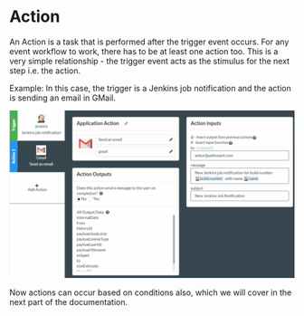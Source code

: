 # Action

An Action is a task that is performed after the trigger event occurs. For any event workflow to work, there has to be at least one action too. This is a very simple relationship - the trigger event acts as the stimulus for the next step i.e. the action.

Example: In this case, the trigger is a Jenkins job notification and the action is sending an email in GMail.

![](../../../.gitbook/assets/image%20%2871%29.png)

Now actions can occur based on conditions also, which we will cover in the next part of the documentation.

